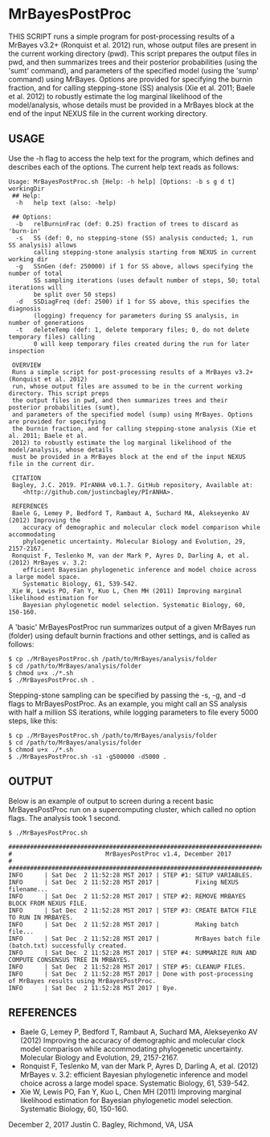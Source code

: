 # MrBayesPostProc

THIS SCRIPT runs a simple program for post-processing results of a MrBayes v3.2+ (Ronquist et al. 2012) run, whose output files are present in the current working directory (pwd). This script prepares the output files in pwd, and then summarizes trees and their posterior probabilities (using the 'sumt' command), and parameters of the specified model (using the 'sump' command) using MrBayes. Options are provided for specifying the burnin fraction, and for calling stepping-stone (SS) analysis (Xie et al. 2011; Baele et al. 2012) to robustly estimate the log marginal likelihood of the model/analysis, whose details must be provided in a MrBayes block at the end of the input NEXUS file in the current working directory.

## USAGE

Use the -h flag to access the help text for the program, which defines and describes each of the options. The current help text reads as follows:

```
Usage: MrBayesPostProc.sh [Help: -h help] [Options: -b s g d t] workingDir 
 ## Help:
  -h   help text (also: -help)

 ## Options:
  -b   relBurninFrac (def: 0.25) fraction of trees to discard as 'burn-in'
  -s   SS (def: 0, no stepping-stone (SS) analysis conducted; 1, run SS analysis) allows
       calling stepping-stone analysis starting from NEXUS in current working dir
  -g   SSnGen (def: 250000) if 1 for SS above, allows specifying the number of total 
       SS sampling iterations (uses default number of steps, 50; total iterations will 
       be split over 50 steps) 
  -d   SSDiagFreq (def: 2500) if 1 for SS above, this specifies the diagnosis 
       (logging) frequency for parameters during SS analysis, in number of generations
  -t   deleteTemp (def: 1, delete temporary files; 0, do not delete temporary files) calling
       0 will keep temporary files created during the run for later inspection 

 OVERVIEW
 Runs a simple script for post-processing results of a MrBayes v3.2+ (Ronquist et al. 2012)
 run, whose output files are assumed to be in the current working directory. This script preps 
 the output files in pwd, and then summarizes trees and their posterior probabilities (sumt), 
 and parameters of the specified model (sump) using MrBayes. Options are provided for specifying 
 the burnin fraction, and for calling stepping-stone analysis (Xie et al. 2011; Baele et al.
 2012) to robustly estimate the log marginal likelihood of the model/analysis, whose details 
 must be provided in a MrBayes block at the end of the input NEXUS file in the current dir.

 CITATION
 Bagley, J.C. 2019. PIrANHA v0.1.7. GitHub repository, Available at: 
	<http://github.com/justincbagley/PIrANHA>.

 REFERENCES
 Baele G, Lemey P, Bedford T, Rambaut A, Suchard MA, Alekseyenko AV (2012) Improving the 
    accuracy of demographic and molecular clock model comparison while accommodating 
    phylogenetic uncertainty. Molecular Biology and Evolution, 29, 2157-2167.
 Ronquist F, Teslenko M, van der Mark P, Ayres D, Darling A, et al. (2012) MrBayes v. 3.2: 
    efficient Bayesian phylogenetic inference and model choice across a large model space. 
    Systematic Biology, 61, 539-542. 
 Xie W, Lewis PO, Fan Y, Kuo L, Chen MH (2011) Improving marginal likelihood estimation for 
    Bayesian phylogenetic model selection. Systematic Biology, 60, 150-160.

```

A 'basic' MrBayesPostProc run summarizes output of a given MrBayes run (folder) using default burnin fractions and other settings, and is called as follows:

```
$ cp ./MrBayesPostProc.sh /path/to/MrBayes/analysis/folder
$ cd /path/to/MrBayes/analysis/folder
$ chmod u+x ./*.sh
$ ./MrBayesPostProc.sh .
```

Stepping-stone sampling can be specified by passing the -s, -g, and -d flags to MrBayesPostProc. As an example, you might call an SS analysis with half a million SS iterations, while logging parameters to file every 5000 steps, like this:

```
$ cp ./MrBayesPostProc.sh /path/to/MrBayes/analysis/folder
$ cd /path/to/MrBayes/analysis/folder
$ chmod u+x ./*.sh
$ ./MrBayesPostProc.sh -s1 -g500000 -d5000 .
```


## OUTPUT

Below is an example of output to screen during a recent basic MrBayesPostProc run on a supercomputing cluster, which called no option flags. The analysis took 1 second.

```
$ ./MrBayesPostProc.sh

##########################################################################################
#                          MrBayesPostProc v1.4, December 2017                           #
##########################################################################################
INFO      | Sat Dec  2 11:52:28 MST 2017 | STEP #1: SETUP VARIABLES. 
INFO      | Sat Dec  2 11:52:28 MST 2017 |          Fixing NEXUS filename... 
INFO      | Sat Dec  2 11:52:28 MST 2017 | STEP #2: REMOVE MRBAYES BLOCK FROM NEXUS FILE. 
INFO      | Sat Dec  2 11:52:28 MST 2017 | STEP #3: CREATE BATCH FILE TO RUN IN MRBAYES. 
INFO      | Sat Dec  2 11:52:28 MST 2017 |          Making batch file... 
INFO      | Sat Dec  2 11:52:28 MST 2017 |          MrBayes batch file (batch.txt) successfully created. 
INFO      | Sat Dec  2 11:52:28 MST 2017 | STEP #4: SUMMARIZE RUN AND COMPUTE CONSENSUS TREE IN MRBAYES. 
INFO      | Sat Dec  2 11:52:28 MST 2017 | STEP #5: CLEANUP FILES. 
INFO      | Sat Dec  2 11:52:28 MST 2017 | Done with post-processing of MrBayes results using MrBayesPostProc. 
INFO      | Sat Dec  2 11:52:28 MST 2017 | Bye. 
```


## REFERENCES

- Baele G, Lemey P, Bedford T, Rambaut A, Suchard MA, Alekseyenko AV (2012) Improving the accuracy of demographic and molecular clock model comparison while accommodating phylogenetic uncertainty. Molecular Biology and Evolution, 29, 2157-2167.
- Ronquist F, Teslenko M, van der Mark P, Ayres D, Darling A, et al. (2012) MrBayes v. 3.2: efficient Bayesian phylogenetic inference and model choice across a large model space. Systematic Biology, 61, 539-542. 
- Xie W, Lewis PO, Fan Y, Kuo L, Chen MH (2011) Improving marginal likelihood estimation for Bayesian phylogenetic model selection. Systematic Biology, 60, 150-160.

December 2, 2017
Justin C. Bagley, Richmond, VA, USA
